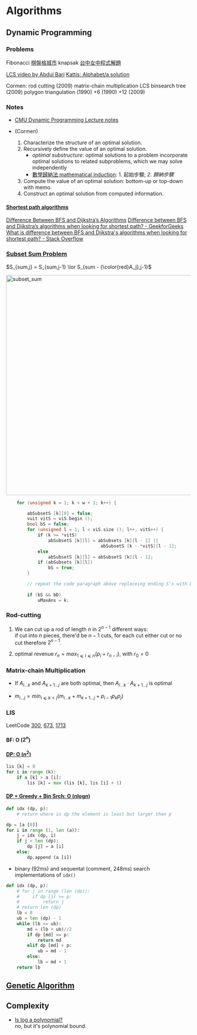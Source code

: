# Algorithms  

## Dynamic Programming  

### Problems
Fibonacci
[棋盤格城市](https://zerojudge.tw/ShowProblem?problemid=l581)
knapsak
[台中女中程式解題](https://web.archive.org/web/20210923030209/http://www.tcgs.tc.edu.tw:1218/Problems?tab=tab01&page=2)

[LCS video by Abdul Bari](https://www.youtube.com/watch?v=sSno9rV8Rhg)
[Kattis: Alphabet/a solution](https://open.kattis.com/problems/alphabet)

Cormen:
rod cutting (2009)
matrix-chain multiplication
LCS
binsearch tree (2009)
polygon triangulation (1990)
+6 (1990) +12 (2009)

### Notes

* [CMU Dynamic Programming Lecture notes](https://www.cs.cmu.edu/~avrim/451f09/lectures/lect1001.pdf)

* (Cormen)
  1. Characterize the structure of an optimal solution.
  2. Recursively define the value of an optimal solution.  
     - *optimal substructure*: optimal solutions to a problem incorporate optimal solutions to related subproblems, which we may solve independently  
     - [數學歸納法 mathematical induction](https://youtu.be/hyvTl036PmA?t=86): 1. 起始步驟; *2. 歸納步驟*  
  3. Compute the value of an optimal solution: bottom-up or top-down with memo.
  4. Construct an optimal solution from computed information.  

#### [Shortest path algorithms](https://cgi.luddy.indiana.edu/~yye/c343-2019/shortest.php)
[Difference Between BFS and Dijkstra’s Algorithms](https://www.baeldung.com/cs/graph-algorithms-bfs-dijkstra)
[Difference between BFS and Dijkstra’s algorithms when looking for shortest path? - GeekforGeeks](https://www.geeksforgeeks.org/difference-between-bfs-and-dijkstras-algorithms-when-looking-for-shortest-path/)
[What is difference between BFS and Dijkstra's algorithms when looking for shortest path? - Stack Overflow](https://stackoverflow.com/questions/25449781/what-is-difference-between-bfs-and-dijkstras-algorithms-when-looking-for-shorte)

### [Subset Sum Problem](https://www.geeksforgeeks.org/subset-sum-problem-dp-25/)

$S_{sum,j} = S_{sum,j-1} \lor S_{sum - {\color{red}A_j},j-1}$

<img src="https://nandemoi.github.io/slides/subset_sum.png" alt="subset_sum" width="600">

```C++
    for (unsigned k = 1; k < w + 1; k++) {

        abSubsetS [k][0] = false;
        vuit vitS = viS.begin ();
        bool bS = false;
        for (unsigned l = 1; l < viS.size (); l++, vitS++) {
            if (k >= *vitS)
                abSubsetS [k][l] = abSubsets [k][l - 1] ||
                                    abSubsetS [k - *vitS][l - 1];
            else
                abSubsetS [k][l] = abSubsetS [k][l - 1];
            if (abSubsets [k][l])
                bS = true;
        }

        // repeat the code paragraph above replaceing ending S's with D's
        
        if (bS && bD)
            uMaxAns = k;
```
### Rod-cutting

1. We can cut up a rod of length $n$ in $2^{n-1}$ different ways:  
  if cut into $n$ pieces, there'd be $n-1$ cuts, for each cut either cut or no cut therefore $2^{n-1}$.  

2. optimal revenue $r_n = max_{1⩽i⩽n}(p_i+r_{n-i})$, with $r_0 = 0$  

### Matrix-chain Multiplication

- If $A_{i...k}$ and $A_{k+1...j}$ are both optimal, then $A_{i...k}\cdot A_{k+1...j}$ is optimal  

- $m_{i...j} = min_{i⩽k<j} (m_{i...k}+m_{k+1...j}+p_{i-1}{p_k}p_j)$

### LIS

LeetCode [300](https://leetcode.com/problems/longest-increasing-subsequence/), [673](https://leetcode.com/problems/number-of-longest-increasing-subsequence/), [1713](https://leetcode.com/problems/minimum-operations-to-make-a-subsequence/)  

#### BF: O ($2^n$)

#### [DP: O ($n^2$)](https://youtu.be/7DKFpWnaxLI?t=630)  

```Python
lis [k] = 0
for i in range (k):
    if a [k] > a [i]:
        lis [k] = max (lis [k], lis [i] + 1)
```

#### [DP + Greedy + Bin Srch: O ($n$log$n$)](https://youtu.be/l2rCz7skAlk?t=369)  

```Python
def idx (dp, p):
    # return where in dp the element is least but larger than p

dp = [a [0]]
for i in range (1, len (a)):
    j = idx (dp, i)
    if j < len (dp):
        dp [j] = a [i]
    else:
        dp.append (a [i])
```

- binary (92ms) and sequental (comment, 248ms) search implementations of ```idx()```

```Python
def idx (dp, p):
    # for j in range (len (dp)):
    #     if dp [j] >= p:
    #         return j
    # return len (dp)
    lb = 0
    ub = len (dp) - 1
    while (lb <= ub):
        md = (lb + ub)//2
        if dp [md] == p:
            return md
        elif dp [md] > p:
            ub = md - 1
        else:
            lb = md + 1
    return lb
```

## [Genetic Algorithm](https://www.geeksforgeeks.org/genetic-algorithms/)

## Complexity

- [Is log a polynomial?](https://www.quora.com/Is-log-a-polynomial)  
  no, but it's polynomial bound.  

<!--## 教學

- [Sort Scale](http://163.22.72.196/html5/html5_sort_scale/sort_scale.html)-->  

